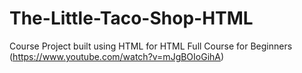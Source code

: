 # The-Little-Taco-Shop-HTML
Course Project built using HTML for HTML Full Course for Beginners (https://www.youtube.com/watch?v=mJgBOIoGihA)
